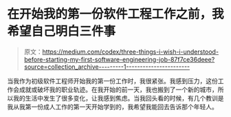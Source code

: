 # 在开始我的第一份软件工程工作之前，我希望自己明白三件事

> 原文：<https://medium.com/codex/three-things-i-wish-i-understood-before-starting-my-first-software-engineering-job-87f7ce36deee?source=collection_archive---------1----------------------->

当我作为初级软件工程师开始我的第一份工作时，我很紧张。我感到压力，这份工作会成就或破坏我的职业轨迹。在我开始的前一天，我也搬到了一个新的城市，所以我的生活中发生了很多变化，让我感到焦虑。当我回头看的时候，有几个教训是我从我第一份成人工作的第一天开始学到的，我希望我能回去告诉那个年轻人。